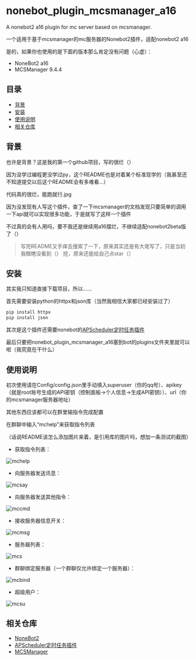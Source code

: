 # nonebot_plugin_mcsmanager_a16
A nonebot2 a16 plugin for mc server based on mcsmanager.

一个适用于基于mcsmanager的mc服务器的Nonebot2插件，适配nonebot2 a16

是的，如果你也使用的是下面的版本那么肯定没有问题（心虚）：

- NoneBot2 a16
- MCSManager 9.4.4

## 目录

- [背景](#背景)
- [安装](#安装)
- [使用说明](#使用说明)
- [相关仓库](#相关仓库)


## 背景

也许是背景？这是我的第一个github项目，写的很烂（）

因为没学过编程更没学过py，这个README也是对着某个标准现学的（我甚至还不知道提交以后这个README会有多难看...）

代码真的很烂，能跑就行.jpg

因为没发现有人写这个插件，查了一下mcsmanager的文档发现只要简单的调用一下api就可以实现很多功能，于是就写了这样一个插件

不过真的会有人用吗，要不我还是继续用a16摆烂，不继续适配nonebot2beta版了（）

> 写完README又手痒去搜索了一下，原来其实还是有大佬写了，只是当初我眼瞎没看到（）
> 挖，原来还能给自己点star（）


## 安装

其实我只知道直接下载项目，所以......


首先需要安装python的httpx和json库（当然我相信大家都已经安装过了）

```sh
pip install httpx
pip install json
```


其次是这个插件还需要nonebot的[APScheduler定时任务插件](https://github.com/nonebot/plugin-apscheduler)


最后只要把nonebot_plugin_mcsmanager_a16塞到bot的plugins文件夹里就可以啦（我究竟在干什么）


## 使用说明
初次使用请在Config/config.json里手动填入superuser（你的qq号）、apikey（就是root账号生成的API密钥（控制面板->个人信息->生成API密钥））、url（你的mcsmanager服务器地址）

其他东西应该都可以在群里输指令完成配置

在群聊中输入“mchelp”来获取指令列表

（话说README该怎么添加图片来着，是引用库的图片吗，想加一条测试的截图）

- 获取指令列表：

![mchelp](https://github.com/Devin0113/nonebot_plugin_mcsmanager_a16/blob/main/img/01help.jpg)

- 向服务器发送讯息：

![mcsay](https://github.com/Devin0113/nonebot_plugin_mcsmanager_a16/blob/main/img/02say.jpg)

- 向服务器发送其他指令：

![mccmd](https://github.com/Devin0113/nonebot_plugin_mcsmanager_a16/blob/main/img/03cmd.jpg)

- 接收服务器信息开关：

![mcmsg](https://github.com/Devin0113/nonebot_plugin_mcsmanager_a16/blob/main/img/04msg.jpg)

- 服务器列表：

![mcs](https://github.com/Devin0113/nonebot_plugin_mcsmanager_a16/blob/main/img/05s.jpg)

- 群聊绑定服务器（一个群聊仅允许绑定一个服务器）：

![mcbind](https://github.com/Devin0113/nonebot_plugin_mcsmanager_a16/blob/main/img/06bind.jpg)

- 超级用户：

![mcsu](https://github.com/Devin0113/nonebot_plugin_mcsmanager_a16/blob/main/img/07su.jpg)

## 相关仓库
- [NoneBot2](https://github.com/nonebot/nonebot2)
- [APScheduler定时任务插件](https://github.com/nonebot/plugin-apscheduler)
- [MCSManager](https://github.com/MCSManager/MCSManager)
